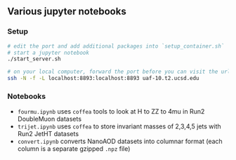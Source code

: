 ## Various jupyter notebooks

### Setup
```bash
# edit the port and add additional packages into `setup_container.sh`
# start a jupyter notebook
./start_server.sh

# on your local computer, forward the port before you can visit the url. e.g.,
ssh -N -f -L localhost:8893:localhost:8893 uaf-10.t2.ucsd.edu
```

### Notebooks

* `fourmu.ipynb` uses `coffea` tools to look at H to ZZ to 4mu in Run2 DoubleMuon datasets
* `trijet.ipynb` uses `coffea` to store invariant masses of 2,3,4,5 jets with Run2 JetHT datasets
* `convert.ipynb` converts NanoAOD datasets into columnar format (each column is a separate gzipped `.npz` file)
